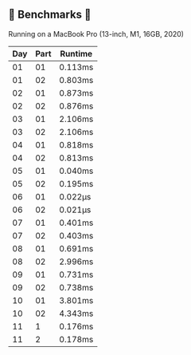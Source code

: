## 🔨 Benchmarks 🔨

Running on a MacBook Pro (13-inch, M1, 16GB, 2020)

| Day  | Part | Runtime |
|------|------|---------|
|  01  |  01  | 0.113ms |
|  01  |  02  | 0.803ms |
|  02  |  01  | 0.873ms |
|  02  |  02  | 0.876ms |
|  03  |  01  | 2.106ms |
|  03  |  02  | 2.106ms |
|  04  |  01  | 0.818ms |
|  04  |  02  | 0.813ms |
|  05  |  01  | 0.040ms |
|  05  |  02  | 0.195ms |
|  06  |  01  | 0.022μs |
|  06  |  02  | 0.021μs |
|  07  |  01  | 0.401ms |
|  07  |  02  | 0.403ms |
|  08  |  01  | 0.691ms |
|  08  |  02  | 2.996ms |
|  09  |  01  | 0.731ms |
|  09  |  02  | 0.738ms |
|  10  |  01  | 3.801ms |
|  10  |  02  | 4.343ms |
|  11  |  1   | 0.176ms |
|  11  |  2   | 0.178ms |